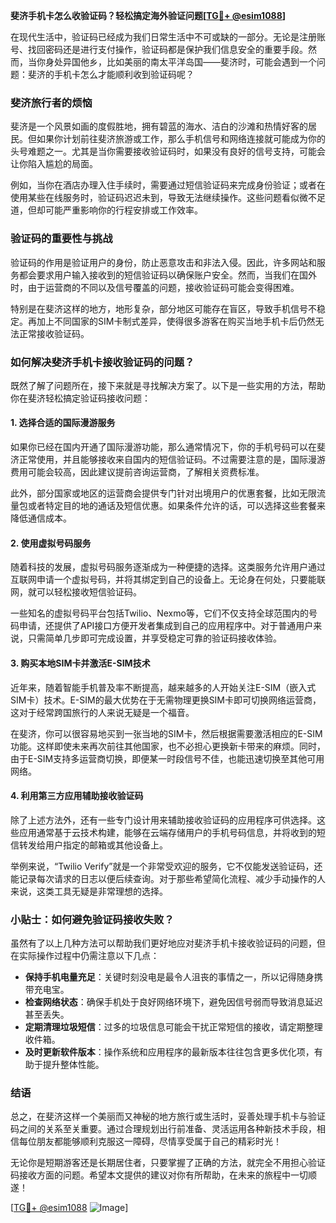 **斐济手机卡怎么收验证码？轻松搞定海外验证问题[[TG💪+ @esim1088](https://t.me/s/esim1088)]**

在现代生活中，验证码已经成为我们日常生活中不可或缺的一部分。无论是注册账号、找回密码还是进行支付操作，验证码都是保护我们信息安全的重要手段。然而，当你身处异国他乡，比如美丽的南太平洋岛国——斐济时，可能会遇到一个问题：斐济的手机卡怎么才能顺利收到验证码呢？

### 斐济旅行者的烦恼

斐济是一个风景如画的度假胜地，拥有碧蓝的海水、洁白的沙滩和热情好客的居民。但如果你计划前往斐济旅游或工作，那么手机信号和网络连接就可能成为你的头号难题之一。尤其是当你需要接收验证码时，如果没有良好的信号支持，可能会让你陷入尴尬的局面。

例如，当你在酒店办理入住手续时，需要通过短信验证码来完成身份验证；或者在使用某些在线服务时，验证码迟迟未到，导致无法继续操作。这些问题看似微不足道，但却可能严重影响你的行程安排或工作效率。

### 验证码的重要性与挑战

验证码的作用是验证用户的身份，防止恶意攻击和非法入侵。因此，许多网站和服务都会要求用户输入接收到的短信验证码以确保账户安全。然而，当我们在国外时，由于运营商的不同以及信号覆盖的问题，接收验证码可能会变得困难。

特别是在斐济这样的地方，地形复杂，部分地区可能存在盲区，导致手机信号不稳定。再加上不同国家的SIM卡制式差异，使得很多游客在购买当地手机卡后仍然无法正常接收验证码。

### 如何解决斐济手机卡接收验证码的问题？

既然了解了问题所在，接下来就是寻找解决方案了。以下是一些实用的方法，帮助你在斐济轻松搞定验证码接收问题：

#### 1. 选择合适的国际漫游服务

如果你已经在国内开通了国际漫游功能，那么通常情况下，你的手机号码可以在斐济正常使用，并且能够接收来自国内的短信验证码。不过需要注意的是，国际漫游费用可能会较高，因此建议提前咨询运营商，了解相关资费标准。

此外，部分国家或地区的运营商会提供专门针对出境用户的优惠套餐，比如无限流量包或者特定目的地的通话及短信优惠。如果条件允许的话，可以选择这些套餐来降低通信成本。

#### 2. 使用虚拟号码服务

随着科技的发展，虚拟号码服务逐渐成为一种便捷的选择。这类服务允许用户通过互联网申请一个虚拟号码，并将其绑定到自己的设备上。无论身在何处，只要能联网，就可以轻松接收短信验证码。

一些知名的虚拟号码平台包括Twilio、Nexmo等，它们不仅支持全球范围内的号码申请，还提供了API接口方便开发者集成到自己的应用程序中。对于普通用户来说，只需简单几步即可完成设置，并享受稳定可靠的验证码接收体验。

#### 3. 购买本地SIM卡并激活E-SIM技术

近年来，随着智能手机普及率不断提高，越来越多的人开始关注E-SIM（嵌入式SIM卡）技术。E-SIM的最大优势在于无需物理更换SIM卡即可切换网络运营商，这对于经常跨国旅行的人来说无疑是一个福音。

在斐济，你可以很容易地买到一张当地的SIM卡，然后根据需要激活相应的E-SIM功能。这样即使未来再次前往其他国家，也不必担心更换新卡带来的麻烦。同时，由于E-SIM支持多运营商切换，即便某一时段信号不佳，也能迅速切换至其他可用网络。

#### 4. 利用第三方应用辅助接收验证码

除了上述方法外，还有一些专门设计用来辅助接收验证码的应用程序可供选择。这些应用通常基于云技术构建，能够在云端存储用户的手机号码信息，并将收到的短信转发给用户指定的邮箱或其他设备上。

举例来说，“Twilio Verify”就是一个非常受欢迎的服务，它不仅能发送验证码，还能记录每次请求的日志以便后续查询。对于那些希望简化流程、减少手动操作的人来说，这类工具无疑是非常理想的选择。

### 小贴士：如何避免验证码接收失败？

虽然有了以上几种方法可以帮助我们更好地应对斐济手机卡接收验证码的问题，但在实际操作过程中仍需注意以下几点：

- **保持手机电量充足**：关键时刻没电是最令人沮丧的事情之一，所以记得随身携带充电宝。
- **检查网络状态**：确保手机处于良好网络环境下，避免因信号弱而导致消息延迟甚至丢失。
- **定期清理垃圾短信**：过多的垃圾信息可能会干扰正常短信的接收，请定期整理收件箱。
- **及时更新软件版本**：操作系统和应用程序的最新版本往往包含更多优化项，有助于提升整体性能。

### 结语

总之，在斐济这样一个美丽而又神秘的地方旅行或生活时，妥善处理手机卡与验证码之间的关系至关重要。通过合理规划出行前准备、灵活运用各种新技术手段，相信每位朋友都能够顺利克服这一障碍，尽情享受属于自己的精彩时光！

无论你是短期游客还是长期居住者，只要掌握了正确的方法，就完全不用担心验证码接收方面的问题。希望本文提供的建议对你有所帮助，在未来的旅程中一切顺遂！

[[TG💪+ @esim1088](https://t.me/s/esim1088) ![Image](https://i.postimg.cc/4NQfJmqS/Snipaste-2025-05-13-00-14-12.png)]